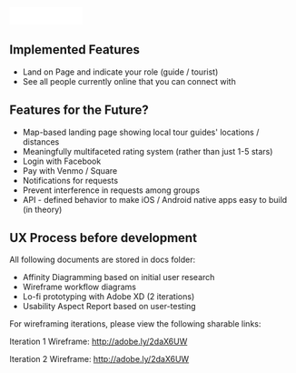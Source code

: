 ![Wander](./public/img/wander_logo.png)

## Implemented Features

- Land on Page and indicate your role (guide / tourist)
- See all people currently online that you can connect with

## Features for the Future?

- Map-based landing page showing local tour guides' locations / distances
- Meaningfully multifaceted rating system (rather than just 1-5 stars)
- Login with Facebook
- Pay with Venmo / Square
- Notifications for requests
- Prevent interference in requests among groups
- API - defined behavior to make iOS / Android native apps easy to build (in theory)

## UX Process before development

All following documents are stored in docs folder:
- Affinity Diagramming based on initial user research
- Wireframe workflow diagrams
- Lo-fi prototyping with Adobe XD (2 iterations)
- Usability Aspect Report based on user-testing

For wireframing iterations, please view the following sharable links:

Iteration 1 Wireframe: http://adobe.ly/2daX6UW

Iteration 2 Wireframe: http://adobe.ly/2daX6UW
